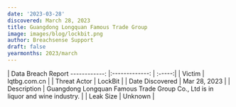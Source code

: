 ```yaml
---
date: '2023-03-28'
discovered: March 28, 2023
title: Guangdong Longquan Famous Trade Group
image: images/blog/lockbit.png
author: Breachsense Support
draft: false
yearmonths: 2023/march
---
```



| Data Breach Report
------------:     |:-------------:    | :-----:|
| Victim      | lqtbg.com.cn      | 
| Threat Actor      | LockBit      | 
| Date Discovered      | Mar 28, 2023      | 
| Description      | Guangdong Longquan Famous Trade Group Co., Ltd is in liquor and wine industry.      | 
| Leak Size      | Unknown      | 

